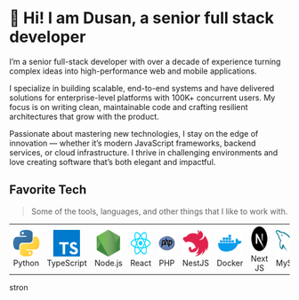 
<h1 align="left">👋 Hi! I am Dusan, a senior full stack developer</h1>

I’m a senior full-stack developer with over a decade of experience turning complex ideas into high-performance web and mobile applications.

I specialize in building scalable, end-to-end systems and have delivered solutions for enterprise-level platforms with 100K+ concurrent users. My focus is on writing clean, maintainable code and crafting resilient architectures that grow with the product.

Passionate about mastering new technologies, I stay on the edge of innovation — whether it’s modern JavaScript frameworks, backend services, or cloud infrastructure. I thrive in challenging environments and love creating software that’s both elegant and impactful.



<h2 align="left">Favorite Tech</h2>

> Some of the tools, languages, and other things that I like to work with.

<table>
  <tr>
    <td align="center" width="96">
      <img src="./.github/images/python.png" width="48" height="48" alt="JavaScript" />
      <br>Python
    </td>
    <td align="center" width="96">
      <img src="./.github/images/typescript.png" width="48" height="48" alt="TypeScript" />
      <br>TypeScript
    </td>
    <td align="center" width="96">
      <img src="./.github/images/nodejs.png" width="48" height="48" alt="Node.js" />
      <br>Node.js
    </td>
    <td align="center" width="96">
      <img src="./.github/images/react.png" width="48" height="48" alt="React" />
      <br>React
    </td>
     <td align="center" width="96">
      <img src="./.github/images/php.png" width="48" height="48" alt="JavaScript" />
      <br>PHP
    </td>
    <td align="center" width="96">
      <img src="./.github/images/nestjs.svg" width="48" height="48" alt="NestJS" />
      <br>NestJS
    </td>
    <td align="center" width="96">
      <img src="./.github/images/docker.png" width="48" height="48" alt="Docker" />
      <br>Docker
    </td>
    <td align="center" width="96">
      <img src="./.github/images/next.js.png" width="48" height="48" alt="Pop OS" />
      <br>Next JS
    </td>
    <td align="center" width="96">
      <img src="./.github/images/mysql.png" width="48" height="48" alt="MySQL" />
      <br>MySQL
    </td>
  </tr>
</table>

stron